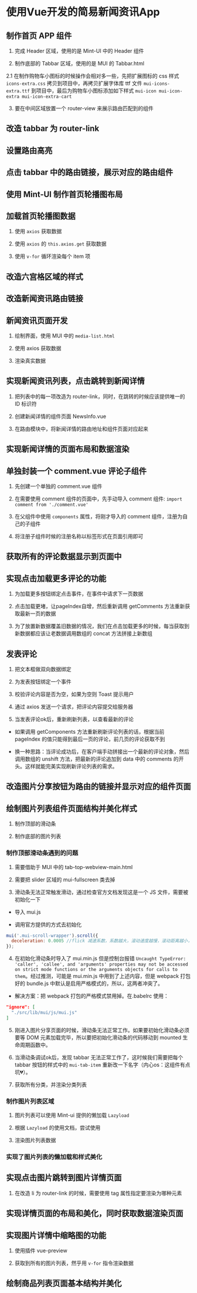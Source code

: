 # 使用Vue开发的简易新闻资讯App

## 制作首页 APP 组件

1. 完成 Header 区域，使用的是 Mint-UI 中的 Header 组件

2. 制作底部的 Tabbar 区域，使用的是 MUI 的 Tabbar.html

  2.1 在制作购物车小图标的时候操作会相对多一些，先把扩展图标的 css 样式 `icons-extra.css` 拷贝到项目中，再拷贝扩展字体库 ttf 文件 `mui-icons-extra.ttf` 到项目中，最后为购物车小图标添加如下样式 `mui-icon mui-icon-extra mui-icon-extra-cart`

3. 要在中间区域放置一个 router-view 来展示路由匹配到的组件

## 改造 tabbar 为 router-link

## 设置路由高亮

## 点击 tabbar 中的路由链接，展示对应的路由组件

## 使用 Mint-UI 制作首页轮播图布局

## 加载首页轮播图数据

1. 使用 `axios` 获取数据

2. 使用 `axios` 的 `this.axios.get` 获取数据

3. 使用 `v-for` 循环渲染每个 item 项

## 改造六宫格区域的样式

## 改造新闻资讯路由链接

## 新闻资讯页面开发

1. 绘制界面，使用 MUI 中的 `media-list.html`

2. 使用 axios 获取数据

3. 渲染真实数据

## 实现新闻资讯列表，点击跳转到新闻详情

1. 把列表中的每一项改造为 router-link，同时，在跳转的时候应该提供唯一的 ID 标识符

2. 创建新闻详情的组件页面 NewsInfo.vue

3. 在路由模块中，将新闻详情的路由地址和组件页面对应起来

## 实现新闻详情的页面布局和数据渲染

## 单独封装一个 comment.vue 评论子组件

1. 先创建一个单独的 comment.vue 组件

2. 在需要使用 comment 组件的页面中，先手动导入 comment 组件: `import comment from './comment.vue'`

3. 在父组件中使用 `components` 属性，将刚才导入的 comment 组件，注册为自己的子组件

4. 将注册子组件时候的注册名称以标签形式在页面引用即可

## 获取所有的评论数据显示到页面中

## 实现点击加载更多评论的功能

1. 为加载更多按钮绑定点击事件，在事件中请求下一页数据

2. 点击加载更堵，让pageIndex自增，然后重新调用 getComments 方法重新获取最新一页的数据

3. 为了放置新数据覆盖旧数据的情况，我们在点击加载更多的时候，每当获取到新数据都应该让老数据调用数组的 concat 方法拼接上新数组

## 发表评论

1. 把文本框做双向数据绑定

2. 为发表按钮绑定一个事件

3. 校验评论内容是否为空，如果为空则 Toast 提示用户

4. 通过 axios 发送一个请求，把评论内容提交给服务器

5. 当发表评论ok后，重新刷新列表，以查看最新的评论

  - 如果调用 getComponents 方法重新刷新评论列表的话，根据当前 pageIndex 的值只能得到最后一页的评论，前几页的评论获取不到

  - 换一种思路：当评论成功后，在客户端手动拼接出一个最新的评论对象，然后调用数组的 unshift 方法，把最新的评论追加到 data 中的 comments 的开头。这样就能完美实现刷新评论列表的需求。

## 改造图片分享按钮为路由的链接并显示对应的组件页面

## 绘制图片列表组件页面结构并美化样式

1. 制作顶部的滑动条

2. 制作底部的图片列表

### 制作顶部滑动条遇到的问题

1. 需要借助于 MUI 中的 tab-top-webview-main.html

2. 需要把 slider 区域的 mui-fullscreen 类去掉

3. 滑动条无法正常触发滑动，通过检查官方文档发现这是一个 JS 文件，需要被初始化一下
  
  - 导入 mui.js

  - 调用官方提供的方式去初始化

  ```javascript
  mui('.mui-scroll-wrapper').scroll({
    deceleration: 0.0005 //flick 减速系数，系数越大，滚动速度越慢，滚动距离越小，默认值0.0006
  });
  ```

4. 在初始化滑动条时导入了 mui.min.js 但是控制台报错 `Uncaught TypeError: 'caller', 'callee', and 'arguments' properties may not be accessed on strict mode functions or the arguments objects for calls to them`。经过推测，可能是 mui.min.js 中用到了上述内容，但是 webpack 打包好的 bundle.js 中默认是启用严格模式的，所以，这两者冲突了。

  - 解决方案：把 webpack 打包的严格模式禁用掉。在.babelrc 使用：
  
  ```json
  "ignore": [
    "./src/lib/mui/js/mui.js"
  ]
  ```

5. 刚进入图片分享页面的时候，滑动条无法正常工作。如果要初始化滑动条必须要等 DOM 元素加载完毕，所以要把初始化滑动条的代码移动到 mounted 生命周期函数中。

6. 当滑动条调试ok后，发现 tabbar 无法正常工作了，这时候我们需要把每个 tabbar 按钮的样式中的 `mui-tab-item` 重新改一下名字（内心os：这组件有点坑💔）。

7. 获取所有分类，并渲染分类列表

### 制作图片列表区域

1. 图片列表可以使用 Mint-ui 提供的懒加载 `Lazyload`

2. 根据 `Lazyload` 的使用文档，尝试使用

3. 渲染图片列表数据

### 实现了图片列表的懒加载和样式美化

## 实现点击图片跳转到图片详情页面

1. 在改造 li 为 router-link 的时候，需要使用 tag 属性指定要渲染为哪种元素

## 实现详情页面的布局和美化，同时获取数据渲染页面

## 实现图片详情中缩略图的功能

1. 使用插件 vue-preview 

2. 获取到所有的图片列表，然乎用 `v-for` 指令渲染数据

## 绘制商品列表页面基本结构并美化